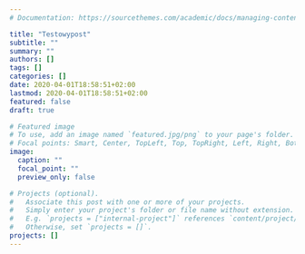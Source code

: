 ```yaml
---
# Documentation: https://sourcethemes.com/academic/docs/managing-content/

title: "Testowypost"
subtitle: ""
summary: ""
authors: []
tags: []
categories: []
date: 2020-04-01T18:58:51+02:00
lastmod: 2020-04-01T18:58:51+02:00
featured: false
draft: true

# Featured image
# To use, add an image named `featured.jpg/png` to your page's folder.
# Focal points: Smart, Center, TopLeft, Top, TopRight, Left, Right, BottomLeft, Bottom, BottomRight.
image:
  caption: ""
  focal_point: ""
  preview_only: false

# Projects (optional).
#   Associate this post with one or more of your projects.
#   Simply enter your project's folder or file name without extension.
#   E.g. `projects = ["internal-project"]` references `content/project/deep-learning/index.md`.
#   Otherwise, set `projects = []`.
projects: []
---
```

